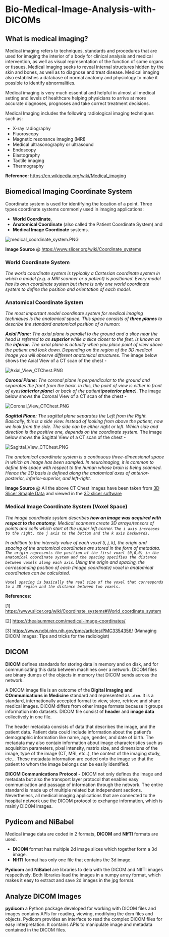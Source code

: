 # Bio-Medical-Image-Analysis-with-DICOMs

## What is medical imaging?

Medical imaging refers to techniques, standards and procedures that are used for imaging the interior of a body for clinical analysis and medical intervention, as well as visual representation of the function of some organs or tissues. Medical imaging seeks to reveal internal structures hidden by the skin and bones, as well as to diagnose and treat disease. Medical imaging also establishes a database of normal anatomy and physiology to make it possible to identify abnormalities.  

Medical imaging is very much essential and helpful in almost all medical setting and levels of healthcare helping physicians to arrive at more accurate diagnoses, prognoses and take correct treatment decisions.

Medical Imaging includes the following radiological imaging techniques such as:

- X-ray radiography
- Fluoroscopy
- Magnetic resonance imaging (MRI)
- Medical ultrasonography or ultrasound
- Endoscopy
- Elastography
- Tactile imaging
- Thermography


**Reference:** https://en.wikipedia.org/wiki/Medical_imaging

## Biomedical Imaging Coordinate System

Coordinate system is used for identifying the location of a point. Three types coordinate systems commonly used in imaging applications: 
- **World Coordinate**,
- **Anatomical Coordinate** (also called the Patient Coordinate System) and 
- **Medical Image Coordinate** systems.

![medical_coordinate_system.PNG](https://github.com/sauravmishra1710/Bio-Medical-Image-Analysis-with-DICOMs/blob/main/images/medical_coordinate_system.PNG)


**Image Source** @ https://www.slicer.org/wiki/Coordinate_systems

### World Coordinate System

*The world coordinate system is typically a Cartesian coordinate system in which a model (e.g. a MRI scanner or a patient) is positioned. Every model has its own coordinate system but there is only one world coordinate system to define the position and orientation of each model.*

### Anatomical Coordinate System

*The most important model coordinate system for medical imaging techniques is the anatomical space. This space consists of **three planes** to describe the standard anatomical position of a human:*

***Axial Plane:*** *The axial plane is parallel to the ground and a slice near the head is referred to as **superior** while a slice closer to the feet, is known as the **inferior**. The axial plane is actually when you place point of view above the patient and look down. Depending on the region of the 3D medical image you will observe different anatomical structures.* The image below shows the Axial View of a CT scan of the chest - 

![Axial_View_CTChest.PNG](https://github.com/sauravmishra1710/Bio-Medical-Image-Analysis-with-DICOMs/blob/main/images/Axial_View_CTChest.PNG)

***Coronal Plane:*** *The coronal plane is perpendicular to the ground and separates the front from the back. In this, the point of view is either in front of eyes(**anterior plane**) or back of the patient(**posterior plane**).* The image below shows the Coronal View of a CT scan of the chest - 

![Coronal_View_CTChest.PNG](https://github.com/sauravmishra1710/Bio-Medical-Image-Analysis-with-DICOMs/blob/main/images/Coronal_View_CTChest.PNG)

***Sagittal Plane:*** *The sagittal plane separates the Left from the Right. Basically, this is a side view. Instead of looking from above the patient, now we look from the side. The side can be either right or left. Which side and direction is the positive one, depends on the coordinate system.* The image below shows the Sagittal View of a CT scan of the chest -

![Sagittal_View_CTChest.PNG](https://github.com/sauravmishra1710/Bio-Medical-Image-Analysis-with-DICOMs/blob/main/images/Sagittal_View_CTChest.PNG)

*The anatomical coordinate system is a continuous three-dimensional space in which an image has been sampled. In neuroimaging, it is common to define this space with respect to the human whose brain is being scanned. Hence the 3D basis is defined along the anatomical axes of anterior-posterior, inferior-superior, and left-right.*

**Image Source** @ All the above CT Chest images have been taken from [3D Slicer Smaple Data](https://slicer.kitware.com/midas3/item/126145) and viewed in the [3D slicer software](https://www.slicer.org/wiki/Main_Page)

### Medical Image Coordinate System (Voxel Space)

*The image coordinate system describes **how an image was acquired with respect to the anatomy**. Medical scanners create 3D arrays/tensors of points and cells which start at the upper left corner. `The i axis increases to the right, the j axis to the bottom and the k axis backwards.`*

*In addition to the intensity value of each voxel (i, j, k), the origin and spacing of the anatomical coordinates are stored in the form of metadata. `The origin represents the position of the first voxel (0,0,0) in the anatomical coordinate system and the spacing specifies the distance between voxels along each axis`. Using the origin and spacing, the corresponding position of each (image coordinate) voxel in anatomical coordinates can be calculated.*

*`Voxel spacing is basically the real size of the voxel that corresponds to a 3D region and the distance between two voxels.`*

**References:** 

[1] https://www.slicer.org/wiki/Coordinate_systems#World_coordinate_system

[2] https://theaisummer.com/medical-image-coordinates/

[3] https://www.ncbi.nlm.nih.gov/pmc/articles/PMC3354356/ (Managing DICOM images: Tips and tricks for the radiologist)


## DICOM

**DICOM** defines standards for storing data in memory and on disk, and for communicating this data between machines over a network. DICOM files are binary dumps of the objects in memory that DICOM sends across the network.

A DICOM image file is an outcome of the **Digital Imaging and COmmunications in Medicine** standard and represented as **`.dcm`**. It is a standard, internationally accepted format to view, store, retrieve and share medical images. DICOM differs from other image formats because it groups information into datasets. DICOM file consist of **header** and **image data** collectively in one file. 

The header metadata consists of data that describes the image, and the patient data. Patient data could include information about the patient’s demographic information like name, age, gender, and date of birth. The metadata may also contain information about image characteristics such as acquisition parameters, pixel intensity, matrix size, and dimensions of the image, type of the image (CT, MRI, etc..), the context of the imaging study, etc... These metadata information are coded onto the image so that the patient to whom the image belongs can be easily identified.

**DICOM Communications Protocol -**
DICOM not only defines the image and metadata but also the transport layer protocol that enables easy communication and passage of information through the network. The entire standard is made up of multiple related but independent sections. Nevertheless, all medical imaging applications that are connected to the hospital network use the DICOM protocol to exchange information, which is mainly DICOM images.

## Pydicom and NiBabel

Medical image data are coded in 2 formats, **DICOM** and **NIfTI** formats are used. 
- **DICOM** format has multiple 2d image slices which together form a 3d image.
- **NIfTI** format has only one file that contains the 3d image. 

**Pydicom** and **NiBabel** are libraries to dela with the DICOM and NIfTI images respectively. Both libraries load the images in a numpy array format, which makes it easy to extract and save 2d images in the jpg format.

## Analyze DICOM Images

**pydicom** a Python package developed for working with DICOM files and images contains APIs for reading, viewing, modifying the dcm files and objects. Pydicom provides an interface to read the complex DICOM files for easy interpretation.
It contains APIs to manipulate image and metadata contained in the DICOM files.
